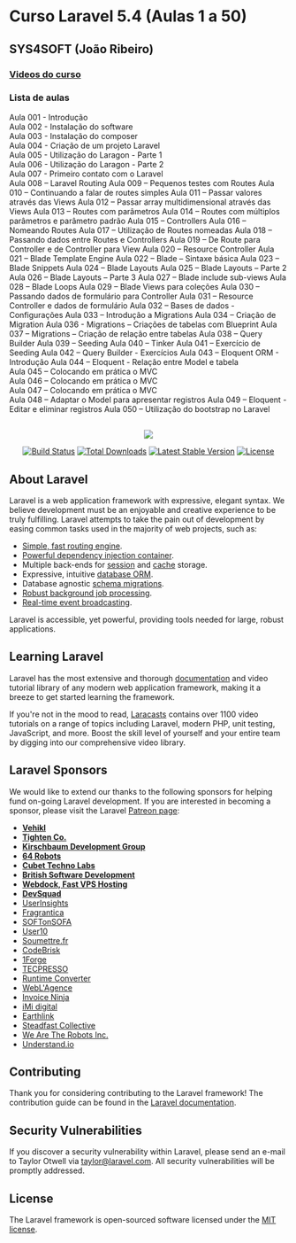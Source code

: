 # Curso Laravel 5.4 (Aulas 1 a 50)
## SYS4SOFT (João Ribeiro)

### [Videos do curso](https://www.youtube.com/watch?v=0T5gM1WRNsY&list=PLXik_5Br-zO893qVjjP7a4qg4NYrl33w1&index=1)

### Lista de aulas  

Aula 001 - Introdução  
Aula 002 - Instalação do software  
Aula 003 - Instalação do composer  
Aula 004 - Criação de um projeto Laravel  
Aula 005 - Utilização do Laragon - Parte 1  
Aula 006 - Utilização do Laragon - Parte 2  
Aula 007 - Primeiro contato com o Laravel  
Aula 008 – Laravel Routing
Aula 009 – Pequenos testes com Routes
Aula 010 – Continuando a falar de routes simples
Aula 011 – Passar valores através das Views
Aula 012 – Passar array multidimensional através das Views
Aula 013 – Routes com parâmetros
Aula 014 – Routes com múltiplos parâmetros e parâmetro padrão
Aula 015 – Controllers
Aula 016 – Nomeando Routes
Aula 017 – Utilização de Routes nomeadas
Aula 018 – Passando dados entre Routes e Controllers
Aula 019 – De Route para Controller e de Controller para View
Aula 020 – Resource Controller
Aula 021 – Blade Template Engine
Aula 022 – Blade – Sintaxe básica
Aula 023 – Blade Snippets
Aula 024 – Blade Layouts
Aula 025 – Blade Layouts – Parte 2
Aula 026 – Blade Layouts – Parte 3
Aula 027 – Blade include sub-views
Aula 028 – Blade Loops
Aula 029 – Blade Views para coleções
Aula 030 – Passando dados de formulário para Controller
Aula 031 – Resource Controller e dados de formulário
Aula 032 – Bases de dados - Configurações
Aula 033 – Introdução a Migrations
Aula 034 – Criação de Migration
Aula 036 - Migrations – Criações de tabelas com Blueprint
Aula 037 – Migrations – Criação de relação entre tabelas
Aula 038 – Query Builder
Aula 039 – Seeding
Aula 040 – Tinker
Aula 041 – Exercício de Seeding
Aula 042 – Query Builder - Exercícios
Aula 043 – Eloquent ORM - Introdução
Aula 044 – Eloquent - Relação entre Model e tabela  
Aula 045 – Colocando em prática o MVC  
Aula 046 – Colocando em prática o MVC  
Aula 047 – Colocando em prática o MVC  
Aula 048 – Adaptar o Model para apresentar registros
Aula 049 – Eloquent - Editar e eliminar registros
Aula 050 – Utilização do bootstrap no Laravel

##

<p align="center"><img src="https://laravel.com/assets/img/components/logo-laravel.svg"></p>

<p align="center">
<a href="https://travis-ci.org/laravel/framework"><img src="https://travis-ci.org/laravel/framework.svg" alt="Build Status"></a>
<a href="https://packagist.org/packages/laravel/framework"><img src="https://poser.pugx.org/laravel/framework/d/total.svg" alt="Total Downloads"></a>
<a href="https://packagist.org/packages/laravel/framework"><img src="https://poser.pugx.org/laravel/framework/v/stable.svg" alt="Latest Stable Version"></a>
<a href="https://packagist.org/packages/laravel/framework"><img src="https://poser.pugx.org/laravel/framework/license.svg" alt="License"></a>
</p>

## About Laravel

Laravel is a web application framework with expressive, elegant syntax. We believe development must be an enjoyable and creative experience to be truly fulfilling. Laravel attempts to take the pain out of development by easing common tasks used in the majority of web projects, such as:

- [Simple, fast routing engine](https://laravel.com/docs/routing).
- [Powerful dependency injection container](https://laravel.com/docs/container).
- Multiple back-ends for [session](https://laravel.com/docs/session) and [cache](https://laravel.com/docs/cache) storage.
- Expressive, intuitive [database ORM](https://laravel.com/docs/eloquent).
- Database agnostic [schema migrations](https://laravel.com/docs/migrations).
- [Robust background job processing](https://laravel.com/docs/queues).
- [Real-time event broadcasting](https://laravel.com/docs/broadcasting).

Laravel is accessible, yet powerful, providing tools needed for large, robust applications.

## Learning Laravel

Laravel has the most extensive and thorough [documentation](https://laravel.com/docs) and video tutorial library of any modern web application framework, making it a breeze to get started learning the framework.

If you're not in the mood to read, [Laracasts](https://laracasts.com) contains over 1100 video tutorials on a range of topics including Laravel, modern PHP, unit testing, JavaScript, and more. Boost the skill level of yourself and your entire team by digging into our comprehensive video library.

## Laravel Sponsors

We would like to extend our thanks to the following sponsors for helping fund on-going Laravel development. If you are interested in becoming a sponsor, please visit the Laravel [Patreon page](https://patreon.com/taylorotwell):

- **[Vehikl](https://vehikl.com/)**
- **[Tighten Co.](https://tighten.co)**
- **[Kirschbaum Development Group](https://kirschbaumdevelopment.com)**
- **[64 Robots](https://64robots.com)**
- **[Cubet Techno Labs](https://cubettech.com)**
- **[British Software Development](https://www.britishsoftware.co)**
- **[Webdock, Fast VPS Hosting](https://www.webdock.io/en)**
- **[DevSquad](https://devsquad.com)**
- [UserInsights](https://userinsights.com)
- [Fragrantica](https://www.fragrantica.com)
- [SOFTonSOFA](https://softonsofa.com/)
- [User10](https://user10.com)
- [Soumettre.fr](https://soumettre.fr/)
- [CodeBrisk](https://codebrisk.com)
- [1Forge](https://1forge.com)
- [TECPRESSO](https://tecpresso.co.jp/)
- [Runtime Converter](http://runtimeconverter.com/)
- [WebL'Agence](https://weblagence.com/)
- [Invoice Ninja](https://www.invoiceninja.com)
- [iMi digital](https://www.imi-digital.de/)
- [Earthlink](https://www.earthlink.ro/)
- [Steadfast Collective](https://steadfastcollective.com/)
- [We Are The Robots Inc.](https://watr.mx/)
- [Understand.io](https://www.understand.io/)

## Contributing

Thank you for considering contributing to the Laravel framework! The contribution guide can be found in the [Laravel documentation](https://laravel.com/docs/contributions).

## Security Vulnerabilities

If you discover a security vulnerability within Laravel, please send an e-mail to Taylor Otwell via [taylor@laravel.com](mailto:taylor@laravel.com). All security vulnerabilities will be promptly addressed.

## License

The Laravel framework is open-sourced software licensed under the [MIT license](https://opensource.org/licenses/MIT).
